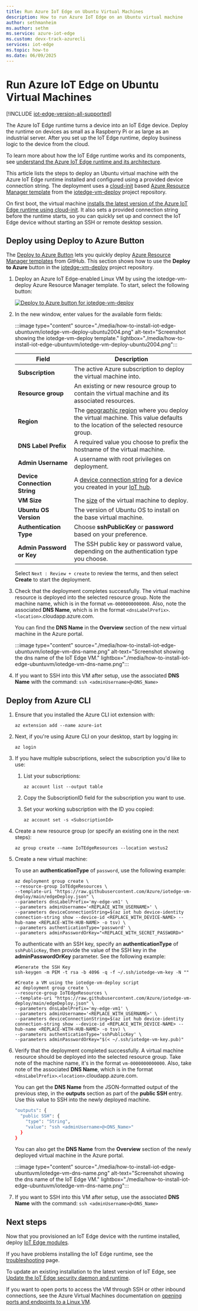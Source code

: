 ```yaml
---
title: Run Azure IoT Edge on Ubuntu Virtual Machines
description: How to run Azure IoT Edge on an Ubuntu virtual machine
author: sethmanheim
ms.author: sethm
ms.service: azure-iot-edge
ms.custom: devx-track-azurecli
services: iot-edge
ms.topic: how-to
ms.date: 06/09/2025
---
```

# Run Azure IoT Edge on Ubuntu Virtual Machines

[!INCLUDE [iot-edge-version-all-supported](includes/iot-edge-version-all-supported.md)]

The Azure IoT Edge runtime turns a device into an IoT Edge device. Deploy the runtime on devices as small as a Raspberry Pi or as large as an industrial server. After you set up the IoT Edge runtime, deploy business logic to the device from the cloud.

To learn more about how the IoT Edge runtime works and its components, see [understand the Azure IoT Edge runtime and its architecture](iot-edge-runtime.md).

This article lists the steps to deploy an Ubuntu virtual machine with the Azure IoT Edge runtime installed and configured using a provided device connection string. The deployment uses a [cloud-init](/azure/virtual-machines/linux/using-cloud-init) based [Azure Resource Manager template](../azure-resource-manager/templates/overview.md) from the [iotedge-vm-deploy](https://github.com/Azure/iotedge-vm-deploy) project repository.

On first boot, the virtual machine [installs the latest version of the Azure IoT Edge runtime using cloud-init](https://github.com/Azure/iotedge-vm-deploy/blob/main/cloud-init.txt). It also sets a provided connection string before the runtime starts, so you can quickly set up and connect the IoT Edge device without starting an SSH or remote desktop session.

## Deploy using Deploy to Azure Button

The [Deploy to Azure Button](../azure-resource-manager/templates/deploy-to-azure-button.md) lets you quickly deploy [Azure Resource Manager templates](../azure-resource-manager/templates/overview.md) from GitHub.
This section shows how to use the **Deploy to Azure** button in the [iotedge-vm-deploy](https://github.com/Azure/iotedge-vm-deploy) project repository.

1. Deploy an Azure IoT Edge-enabled Linux VM by using the iotedge-vm-deploy Azure Resource Manager template. To start, select the following button:

   [![Deploy to Azure button for iotedge-vm-deploy](https://aka.ms/deploytoazurebutton)](https://portal.azure.com/#create/Microsoft.Template/uri/https%3A%2F%2Fraw.githubusercontent.com%2Fazure%2Fiotedge-vm-deploy%2Fmain%2FedgeDeploy.json)

1. In the new window, enter values for the available form fields:

    :::image type="content" source="./media/how-to-install-iot-edge-ubuntuvm/iotedge-vm-deploy-ubuntu2004.png" alt-text="Screenshot showing the iotedge-vm-deploy template." lightbox="./media/how-to-install-iot-edge-ubuntuvm/iotedge-vm-deploy-ubuntu2004.png":::


   | Field | Description |
   | --------- | ----------- |
   | **Subscription** | The active Azure subscription to deploy the virtual machine into. |
   | **Resource group** | An existing or new resource group to contain the virtual machine and its associated resources. |
   | **Region** | The [geographic region](https://azure.microsoft.com/global-infrastructure/locations/) where you deploy the virtual machine. This value defaults to the location of the selected resource group. |
   | **DNS Label Prefix** | A required value you choose to prefix the hostname of the virtual machine. |
   | **Admin Username** | A username with root privileges on deployment. |
   | **Device Connection String** | A [device connection string](./how-to-provision-single-device-linux-symmetric.md#view-registered-devices-and-retrieve-provisioning-information) for a device you created in your [IoT hub](../iot-hub/about-iot-hub.md). |
   | **VM Size** | The [size](../cloud-services/cloud-services-sizes-specs.md) of the virtual machine to deploy. |
   | **Ubuntu OS Version** | The version of Ubuntu OS to install on the base virtual machine. |
   | **Authentication Type** | Choose **sshPublicKey** or **password** based on your preference. |
   | **Admin Password or Key** | The SSH public key or password value, depending on the authentication type you choose. |

    Select `Next : Review + create` to review the terms, and then select **Create** to start the deployment.

1. Check that the deployment completes successfully. The virtual machine resource is deployed into the selected resource group. Note the machine name, which is in the format `vm-0000000000000`. Also, note the associated **DNS Name**, which is in the format `<dnsLabelPrefix>`.`<location>`.cloudapp.azure.com.

    You can find the **DNS Name** in the **Overview** section of the new virtual machine in the Azure portal.

    :::image type="content" source="./media/how-to-install-iot-edge-ubuntuvm/iotedge-vm-dns-name.png" alt-text="Screenshot showing the dns name of the IoT Edge VM." lightbox="./media/how-to-install-iot-edge-ubuntuvm/iotedge-vm-dns-name.png":::

1. If you want to SSH into this VM after setup, use the associated **DNS Name** with the command:
    `ssh <adminUsername>@<DNS_Name>`

## Deploy from Azure CLI

1. Ensure that you installed the Azure CLI iot extension with:

   ```azurecli-interactive
   az extension add --name azure-iot
   ```

1. Next, if you're using Azure CLI on your desktop, start by logging in:

   ```azurecli-interactive
   az login
   ```

1. If you have multiple subscriptions, select the subscription you'd like to use:
   1. List your subscriptions:

      ```azurecli-interactive
      az account list --output table
      ```

   1. Copy the SubscriptionID field for the subscription you want to use.

   1. Set your working subscription with the ID you copied:

      ```azurecli-interactive
      az account set -s <SubscriptionId>
      ```

1. Create a new resource group (or specify an existing one in the next steps):

   ```azurecli-interactive
   az group create --name IoTEdgeResources --location westus2
   ```

1. Create a new virtual machine:

   To use an **authenticationType** of `password`, use the following example:

   ```azurecli-interactive
   az deployment group create \
   --resource-group IoTEdgeResources \
   --template-uri "https://raw.githubusercontent.com/Azure/iotedge-vm-deploy/main/edgeDeploy.json" \
   --parameters dnsLabelPrefix='my-edge-vm1' \
   --parameters adminUsername='<REPLACE_WITH_USERNAME>' \
   --parameters deviceConnectionString=$(az iot hub device-identity connection-string show --device-id <REPLACE_WITH_DEVICE-NAME> --hub-name <REPLACE-WITH-HUB-NAME> -o tsv) \
   --parameters authenticationType='password' \
   --parameters adminPasswordOrKey="<REPLACE_WITH_SECRET_PASSWORD>"
   ```

   To authenticate with an SSH key, specify an **authenticationType** of `sshPublicKey`, then provide the value of the SSH key in the **adminPasswordOrKey** parameter. See the following example:

   ```azurecli-interactive
   #Generate the SSH Key
   ssh-keygen -m PEM -t rsa -b 4096 -q -f ~/.ssh/iotedge-vm-key -N ""

   #Create a VM using the iotedge-vm-deploy script
   az deployment group create \
   --resource-group IoTEdgeResources \
   --template-uri "https://raw.githubusercontent.com/Azure/iotedge-vm-deploy/main/edgeDeploy.json" \
   --parameters dnsLabelPrefix='my-edge-vm1' \
   --parameters adminUsername='<REPLACE_WITH_USERNAME>' \
   --parameters deviceConnectionString=$(az iot hub device-identity connection-string show --device-id <REPLACE_WITH_DEVICE-NAME> --hub-name <REPLACE-WITH-HUB-NAME> -o tsv) \
   --parameters authenticationType='sshPublicKey' \
   --parameters adminPasswordOrKey="$(< ~/.ssh/iotedge-vm-key.pub)"
   ```

1. Verify that the deployment completed successfully. A virtual machine resource should be deployed into the selected resource group. Take note of the machine name, it's in the format `vm-0000000000000`. Also, take note of the associated **DNS Name**, which is in the format `<dnsLabelPrefix>`.`<location>`.cloudapp.azure.com.

    You can get the **DNS Name** from the JSON-formatted output of the previous step, in the **outputs** section as part of the **public SSH** entry. Use this value to SSH into the newly deployed machine.

    ```bash
    "outputs": {
      "public SSH": {
        "type": "String",
        "value": "ssh <adminUsername>@<DNS_Name>"
      }
    }
    ```

    You can also get the **DNS Name** from the **Overview** section of the newly deployed virtual machine in the Azure portal.

    :::image type="content" source="./media/how-to-install-iot-edge-ubuntuvm/iotedge-vm-dns-name.png" alt-text="Screenshot showing the dns name of the IoT Edge VM." lightbox="./media/how-to-install-iot-edge-ubuntuvm/iotedge-vm-dns-name.png":::

1. If you want to SSH into this VM after setup, use the associated **DNS Name** with the command:
    `ssh <adminUsername>@<DNS_Name>`

## Next steps

Now that you provisioned an IoT Edge device with the runtime installed, deploy [IoT Edge modules](how-to-deploy-modules-portal.md).

If you have problems installing the IoT Edge runtime, see the [troubleshooting](troubleshoot.md) page.

To update an existing installation to the latest version of IoT Edge, see [Update the IoT Edge security daemon and runtime](how-to-update-iot-edge.md).

If you want to open ports to access the VM through SSH or other inbound connections, see the Azure Virtual Machines documentation on [opening ports and endpoints to a Linux VM](/azure/virtual-machines/linux/nsg-quickstart).

